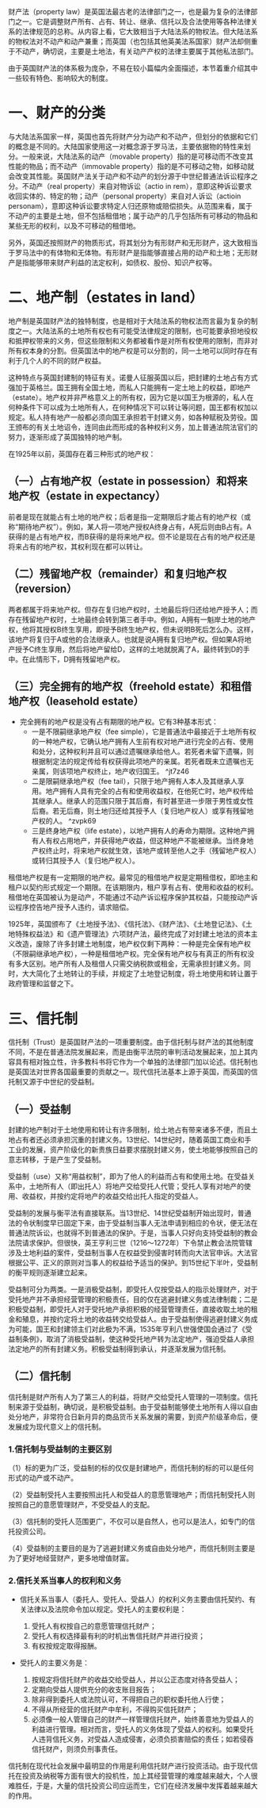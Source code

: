 财产法（property law）是英国法最古老的法律部门之一，也是最为复杂的法律部门之一。它是调整财产所有、占有、转让、继承、信托以及合法使用等各种法律关系的法律规范的总称。从内容上看，它大致相当于大陆法系的物权法。但大陆法系的物权法对不动产和动产兼重；而英国（也包括其他英美法系国家）财产法却侧重于不动产，确切说，主要是土地法，有关动产产权的法律主要属于其他私法部门。

由于英国财产法的体系极为庞杂，不易在较小篇幅内全面描述，本节着重介绍其中一些较有特色、影响较大的制度。
# 一、财产的分类
与大陆法系国家一样，英国也首先将财产分为动产和不动产，但划分的依据和它们的概念是不同的。大陆国家使用这一对概念源于罗马法，主要依据物的特性来划分。一般来说，大陆法系的动产（movable property）指的是可移动而不改变其性能的物品；而不动产（immovable property）指的是不可移动之物，如移动就会改变其性能。英国财产法关于动产和不动产的划分源于中世纪普通法诉讼程序之分。不动产（real property）来自对物诉讼（actio in rem），意即这种诉讼要求收回实体的、特定的物；动产（personal property）来自对人诉讼（actioin personam），意即这种诉讼要求特定人归还原物或赔偿损失。从范围来看，属于不动产的主要是土地，但不包括租借地；属于动产的几乎包括所有可移动的物品和某些无形的权利，以及不可移动的租借地。

另外，英国还按照财产的物质形式，将其划分为有形财产和无形财产，这大致相当于罗马法中的有体物和无体物。有形财产是指能够直接占用的动产和土地；无形财产是指能够带来财产利益的法定权利，如债权、股份、知识产权等。
# 二、地产制（estates in land）
地产制是英国财产法的独特制度，也是相对于大陆法系的物权法而言最为复杂的制度之一。大陆法系的土地所有权也有可能受法律规定的限制，也可能要承担地役权和抵押权带来的义务，但这些限制和义务都被看作是对所有权使用的限制，而非对所有权本身的分割。但英国法中的地产权是可以分割的，同一土地可以同时存在有利于几个人的不同的财产权益。

这种特点与英国封建制的特征有关。诺曼人征服英国以后，把封建的土地占有方式强加于英格兰。国王拥有全国土地，而私人只能拥有一定土地上的权益，即地产（estate）。地产权并非严格意义上的所有权，因为它是以国王为根源的，私人在何种条件下可以成为土地所有人，在何种情况下可以转让等问题，国王都有权加以规定。私人持有地产一般都必须向国王承担若干封建义务，如各种赋税及劳役。国王颁布的有关土地诏令，连同由此而形成的各种权利义务，加上普通法院法官们的努力，逐渐形成了英国独特的地产制。

在1925年以前，英国存在着三种形式的地产权：
## （一）占有地产权（estate in possession）和将来地产权（estate in expectancy）
前者是现在就能占有土地的地产权；后者是指一定期限后才能占有的地产权（或称“期待地产权”）。例如，某人将一项地产授权A终身占有，A死后则由B占有。A获得的是占有地产权，而B获得的是将来地产权。但不论是现在占有的地产权还是将来占有的地产权，其权利现在都可以转让。
## （二）残留地产权（remainder）和复归地产权（reversion）
两者都属于将来地产权。但存在复归地产权时，土地最后将归还给地产授予人；而存在残留地产权时，土地最终会转到第三者手中。例如，A拥有一魁岸土地的地产权，他将其授权B终生享用，即授予B终生地产权，但未说明B死后怎么办。这样，该地产将复归于A或他的合法继承人。也就是说A拥有复归地产权。但如果A将地产授予C终生享用，然后将地产留给D，这样的土地就脱离了A，最终转到D的手中。在此情形下，D拥有残留地产权。
## （三）完全拥有的地产权（freehold estate）和租借地产权（leasehold estate）
- 完全拥有的地产权是没有占有期限的地产权。它有3种基本形式：
	- 一是不限嗣继承地产权（fee simple），它是普通法中最接近于土地所有权的一种地产权，它确认地产拥有人生前有权对地产进行完全的占有、使用和处分，这种权利并且可以通过遗嘱继承给他人。若死者未留下遗嘱，则根据制定法的规定传给有权获得此项地产的亲属。若死者既未立遗嘱也无亲属，则该项地产权终止，地产收归国王。 ^jt7z46
	- 二是限嗣继承地产权（fee tail），只限于地产拥有人本人及其继承人享用。地产拥有人具有完全的占有和使用收益权，在他死亡时，地产权传给其继承人。继承人的范围只限于其后裔，有时甚至进一步限于男性或女性后裔。若无后裔，则土地归还给其授予人（复归地产权人）或享有残留地产权的人。 ^zvpk69
	- 三是终身地产权（life estate），以地产拥有人的寿命为期限。这种地产拥有人有权占用地产，并获得地产收益，但这种地产不能被继承。当终身地产权终止时，将来地产权就生效，该地产或转至他人之手（残留地产权人）或转归其授予人（复归地产权人）。

租借地产权是有一定期限的地产权。最常见的租借地产权是定期租借权，即地主和租户以契约形式规定一个期限。在该期限内，租户享有占有、使用和收益的权利。租借地在英国被认为是动产，不能通过不动产诉讼程序保护其权益，只能按动产诉讼程序控告地产授予人违约，请求赔偿。

1925年，英国颁布了《土地授予法》、《信托法》、《财产法》、《土地登记法》、《土地特殊权益法》和《遗产管理法》六项财产法，最终完成了对封建土地法的资本主义改造，废除了许多封建土地制度，地产权仅剩下两种：一种是完全保有地产权（不限嗣继承地产权），一种是租借地产权。完全保有地产权与有真正的所有权没有多大区别。地产所有人及租借人只需交纳税款或租金，无需承担封建义务。同时，大大简化了土地转让的手续，并规定了土地登记制度，将土地使用和转让置于政府管理和监督之下。
# 三、信托制
信托制（Trust）是英国财产法的一项重要制度。由于信托制与财产法的其他制度不同，不是在普通法院发展起来，而是由衡平法院的审判活动发展起来，加上其内容具有相对独立性，许多教科书将它作为一个单独的法律部门加以论述。信托制也是英国法对世界各国最重要的贡献之一。现代信托法基本上源于英国，而英国的信托制又源于中世纪的受益制。
## （一）受益制
封建的地产制对于土地使用和转让有许多限制，给土地占有带来诸多不便，而且土地占有者还必须承担沉重的封建义务。13世纪、14世纪时，随着英国工商业和手工业的发展，资产阶级化的新贵族日益要求摆脱封建义务，使土地能够按照自己的意志转移，于是产生了受益制。

受益制（use）又称“用益权制”，即为了他人的利益而占有和使用土地。在受益关系中，土地所有人（即出托人）将地产交给受托人代管；受托人享有对地产的使用、收益权，并按约定将地产的收益交给出托人指定的受益人。

受益制的发展与衡平法有直接联系。当13世纪、14世纪受益制开始出现时，普通法的令状制度早已固定下来，由于受益制当事人无法申请到相应的令状，便无法在普通法院诉讼，也就得不到普通法的保护。于是，当事人只好向支持受益制的教会法院请求保护。但很快，英王亨利三世（1216～1272年）下令禁止教会法院管辖涉及土地利益的案件，受益制当事人在权益受到侵害时转而向大法官申诉。大法官根据公平、正义的原则对当事人的权益给予适当的保护。到15世纪下半叶，受益制的衡平规则逐渐建立起来。

受益制可分为两类。一是消极受益制，即受托人仅按受益人的指示处理财产，对于受托地产并不承担经营管理的积极责任，目的仅在逃避封建义务或法律制裁；二是积极受益制，即受托人对于受托地产承担积极的经营管理责任，直接收取土地的租金和殖息，并按约定将土地的收益转交给受益人。由于受益制使得逃避封建义务成为可能，国王和封建领主们对此极为不满，1535年亨利八世强使国会通过了《受益制条例》，取消了消极受益制，使这种受托地产转为法定地产，强迫受益人承担法定地产的所有封建义务。积极受益制得到承认，并逐渐发展为信托制。
## （二）信托制
信托制是财产所有人为了第三人的利益，将财产交给受托人管理的一项制度。信托制来源于受益制，确切说，是积极受益制。由于受益制能够使土地所有人得以自由处分地产，非常符合日新月异的商品货币关系发展的需要，到资产阶级革命后，便发展成为现代意义上的信托制。
### 1.信托制与受益制的主要区别
（1）标的更为广泛，受益制的标的仅仅是封建地产，而信托制的标的可以是任何形式的动产或不动产。

（2）受益制受托人主要按照出托人和受益人的意愿管理地产；而信托制受托人则按照自己的意愿管理财产，不受受益人的支配。

（3）信托制的受托人范围更广，不仅可以是自然人，也可以是法人，如专门的信托投资公司。

（4）受益制的主要目的是为了逃避封建义务或自由处分地产，而信托制则主要是为了更好地经营财产，更多地增值财富。
### 2.信托关系当事人的权利和义务
- 信托关系当事人（委托人、受托人、受益人）的权利义务主要由信托契约、有关法律以及法院命令加以规定。受托人的主要权利是：
	1. 受托人有权按自己的意愿管理信托财产；
	2. 受托人有权选择最有利的时机出售信托财产并进行投资；
	3. 有权按规定取得报酬。

- 受托人的主要义务是：
	1. 按规定将信托财产的收益交给受益人，并以公正态度对待各受益人；
	2. 定期向受益人提供充分的收支账目报告；
	3. 除非得到委托人或法院认可，不得把自己的职权委托他人行使；
	4. 不得从所经营的信托财产中牟利，不得购买信托财产；
	5. 必须像一般人管理自己的财产一样管理信托财产，始终善意地为受益人的利益进行管理。相对而言，受托人的义务体现了受益人的权利。如果受托人违背信托义务，对受益人造成侵害，必须负损害赔偿的责任；如若侵吞信托财产，则须负刑事责任。

信托制在现代社会发展中最明显的作用是利用信托财产进行投资活动。由于现代信托在投资及纳税等方面有很大的投机性，加上其经营管理的难度越来越大，个人很难胜任，于是，大量的信托投资公司应运而生，它们在经济发展中发挥着越来越大的作用。